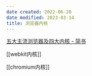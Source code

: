 ```yaml
---
date created: 2022-06-20
date modified: 2023-03-14
title: 浏览器内核
---
```


[五大主流浏览器及四大内核 - 简书](https://www.jianshu.com/p/f4bf35898719)

[[webkit内核]]

[[chromium内核]]
